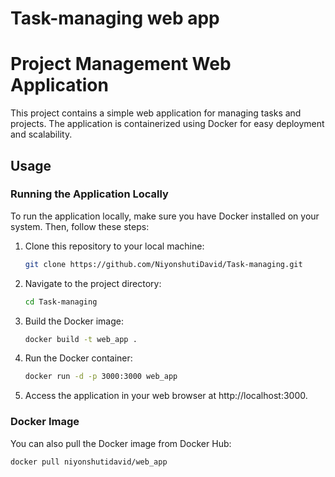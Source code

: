# Task-managing web app
# Project Management Web Application

This project contains a simple web application for managing tasks and projects. The application is containerized using Docker for easy deployment and scalability.

## Usage

### Running the Application Locally

To run the application locally, make sure you have Docker installed on your system. Then, follow these steps:

1. Clone this repository to your local machine:

    ```bash
    git clone https://github.com/NiyonshutiDavid/Task-managing.git
    ```

2. Navigate to the project directory:

    ```bash
    cd Task-managing
    ```

3. Build the Docker image:

    ```bash
    docker build -t web_app .
    ```

4. Run the Docker container:

    ```bash
    docker run -d -p 3000:3000 web_app
    ```

5. Access the application in your web browser at http://localhost:3000.

### Docker Image

You can also pull the Docker image from Docker Hub:

```bash
docker pull niyonshutidavid/web_app
